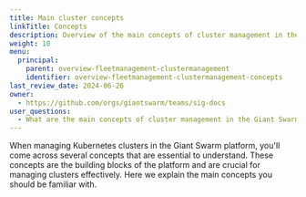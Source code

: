 ```yaml
---
title: Main cluster concepts
linkTitle: Concepts
description: Overview of the main concepts of cluster management in the Giant Swarm platform.
weight: 10
menu:
  principal:
    parent: overview-fleetmanagement-clustermanagement
    identifier: overview-fleetmanagement-clustermanagement-concepts
last_review_date: 2024-06-26
owner:
  - https://github.com/orgs/giantswarm/teams/sig-docs
user_questions:
  - What are the main concepts of cluster management in the Giant Swarm platform?
---
```


When managing Kubernetes clusters in the Giant Swarm platform, you'll come across several concepts that are essential to understand. These concepts are the building blocks of the platform and are crucial for managing clusters effectively. Here we explain the main concepts you should be familiar with.
